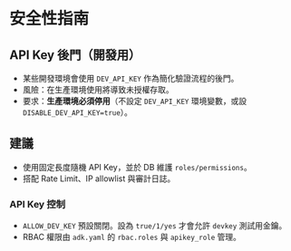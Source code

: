 
# 安全性指南

## API Key 後門（開發用）
- 某些開發環境會使用 `DEV_API_KEY` 作為簡化驗證流程的後門。
- 風險：在生產環境使用將導致未授權存取。
- 要求：**生產環境必須停用**（不設定 `DEV_API_KEY` 環境變數，或設 `DISABLE_DEV_API_KEY=true`）。

## 建議
- 使用固定長度隨機 API Key，並於 DB 維護 `roles/permissions`。
- 搭配 Rate Limit、IP allowlist 與審計日誌。


### API Key 控制
- `ALLOW_DEV_KEY` 預設關閉。設為 `true/1/yes` 才會允許 `devkey` 測試用金鑰。
- RBAC 權限由 `adk.yaml` 的 `rbac.roles` 與 `apikey_role` 管理。
